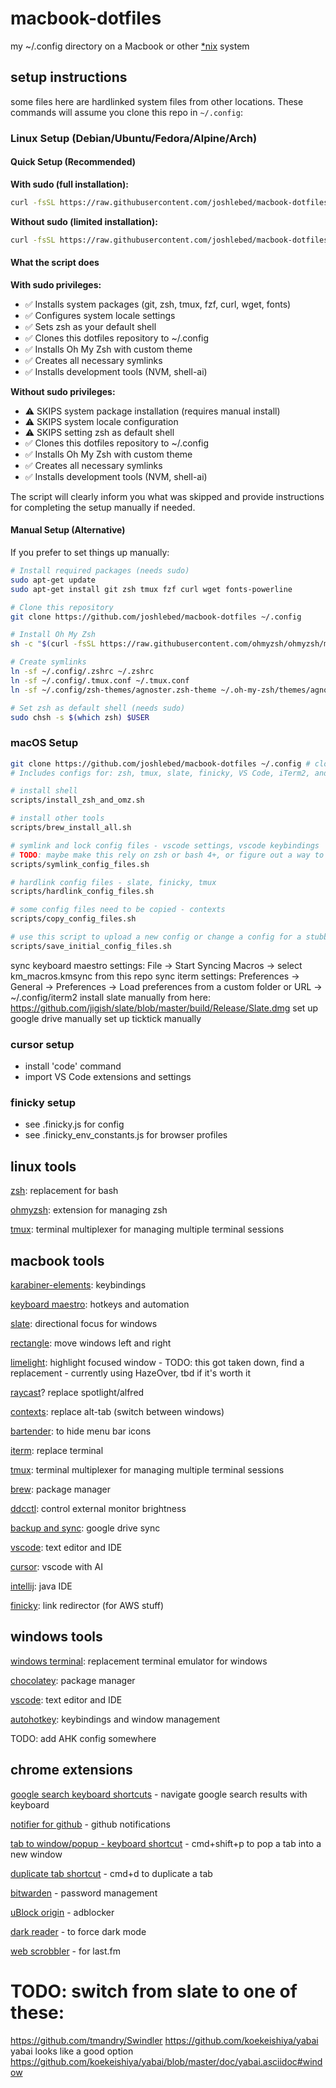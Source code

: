 # macbook-dotfiles

my ~/.config directory on a Macbook or other
[\*nix](https://www.computerhope.com/jargon/num/nix.htm) system

## setup instructions

some files here are hardlinked system files from other locations. These commands
will assume you clone this repo in `~/.config`:

### Linux Setup (Debian/Ubuntu/Fedora/Alpine/Arch)

#### Quick Setup (Recommended)

**With sudo (full installation):**

```bash
curl -fsSL https://raw.githubusercontent.com/joshlebed/macbook-dotfiles/main/scripts/setup-linux-dev.sh | sudo bash
```

**Without sudo (limited installation):**

```bash
curl -fsSL https://raw.githubusercontent.com/joshlebed/macbook-dotfiles/main/scripts/setup-linux-dev.sh | bash
```

#### What the script does

**With sudo privileges:**

- ✅ Installs system packages (git, zsh, tmux, fzf, curl, wget, fonts)
- ✅ Configures system locale settings
- ✅ Sets zsh as your default shell
- ✅ Clones this dotfiles repository to ~/.config
- ✅ Installs Oh My Zsh with custom theme
- ✅ Creates all necessary symlinks
- ✅ Installs development tools (NVM, shell-ai)

**Without sudo privileges:**

- ⚠️ SKIPS system package installation (requires manual install)
- ⚠️ SKIPS system locale configuration
- ⚠️ SKIPS setting zsh as default shell
- ✅ Clones this dotfiles repository to ~/.config
- ✅ Installs Oh My Zsh with custom theme
- ✅ Creates all necessary symlinks
- ✅ Installs development tools (NVM, shell-ai)

The script will clearly inform you what was skipped and provide instructions for
completing the setup manually if needed.

#### Manual Setup (Alternative)

If you prefer to set things up manually:

```bash
# Install required packages (needs sudo)
sudo apt-get update
sudo apt-get install git zsh tmux fzf curl wget fonts-powerline

# Clone this repository
git clone https://github.com/joshlebed/macbook-dotfiles ~/.config

# Install Oh My Zsh
sh -c "$(curl -fsSL https://raw.githubusercontent.com/ohmyzsh/ohmyzsh/master/tools/install.sh)"

# Create symlinks
ln -sf ~/.config/.zshrc ~/.zshrc
ln -sf ~/.config/.tmux.conf ~/.tmux.conf
ln -sf ~/.config/zsh-themes/agnoster.zsh-theme ~/.oh-my-zsh/themes/agnoster.zsh-theme

# Set zsh as default shell (needs sudo)
sudo chsh -s $(which zsh) $USER
```

### macOS Setup

```zsh
git clone https://github.com/joshlebed/macbook-dotfiles ~/.config # clone this repo
# Includes configs for: zsh, tmux, slate, finicky, VS Code, iTerm2, and more

# install shell
scripts/install_zsh_and_omz.sh

# install other tools
scripts/brew_install_all.sh

# symlink and lock config files - vscode settings, vscode keybindings
# TODO: maybe make this rely on zsh or bash 4+, or figure out a way to make this code work with spaces in file paths
scripts/symlink_config_files.sh

# hardlink config files - slate, finicky, tmux
scripts/hardlink_config_files.sh

# some config files need to be copied - contexts
scripts/copy_config_files.sh

# use this script to upload a new config or change a config for a stubborn program
scripts/save_initial_config_files.sh
```

sync keyboard maestro settings: File -> Start Syncing Macros -> select
km_macros.kmsync from this repo sync iterm settings: Preferences -> General ->
Preferences -> Load preferences from a custom folder or URL -> ~/.config/iterm2
install slate manually from here:
https://github.com/jigish/slate/blob/master/build/Release/Slate.dmg set up
google drive manually set up ticktick manually

### cursor setup

- install 'code' command
- import VS Code extensions and settings

### finicky setup

- see .finicky.js for config
- see .finicky_env_constants.js for browser profiles

## linux tools

[zsh](https://github.com/ohmyzsh/ohmyzsh/wiki/Installing-ZSH): replacement for
bash

[ohmyzsh](https://github.com/ohmyzsh/ohmyzsh): extension for managing zsh

[tmux](https://github.com/tmux/tmux): terminal multiplexer for managing multiple
terminal sessions

## macbook tools

[karabiner-elements](https://karabiner-elements.pqrs.org/): keybindings

[keyboard maestro](https://www.keyboardmaestro.com/main/): hotkeys and
automation

[slate](https://github.com/jigish/slate): directional focus for windows

[rectangle](https://rectangleapp.com/): move windows left and right

[limelight](https://github.com/koekeishiya/limelight): highlight focused
window - TODO: this got taken down, find a replacement - currently using
HazeOver, tbd if it's worth it

[raycast](https://www.raycast.com/)? replace spotlight/alfred

[contexts](https://contexts.co/): replace alt-tab (switch between windows)

[bartender](https://www.macbartender.com/Bartender4/): to hide menu bar icons

[iterm](https://iterm2.com/): replace terminal

[tmux](https://github.com/tmux/tmux): terminal multiplexer for managing multiple
terminal sessions

[brew](https://brew.sh/): package manager

[ddcctl](https://github.com/kfix/ddcctl): control external monitor brightness

[backup and sync](https://www.google.com/drive/download/): google drive sync

[vscode](https://code.visualstudio.com/): text editor and IDE

[cursor](https://www.cursor.com/): vscode with AI

[intellij](https://www.jetbrains.com/idea/): java IDE

[finicky](https://github.com/johnste/finicky): link redirector (for AWS stuff)

## windows tools

[windows terminal](https://github.com/microsoft/terminal): replacement terminal
emulator for windows

[chocolatey](https://chocolatey.org/install#individual): package manager

[vscode](https://code.visualstudio.com/): text editor and IDE

[autohotkey](https://www.autohotkey.com/): keybindings and window management

TODO: add AHK config somewhere

## chrome extensions

[google search keyboard shortcuts](https://chrome.google.com/webstore/detail/google-search-keyboard-sh/iobmefdldoplhmonnnkchglfdeepnfhd) -
navigate google search results with keyboard

[notifier for github](https://chrome.google.com/webstore/detail/notifier-for-github/lmjdlojahmbbcodnpecnjnmlddbkjhnn) -
github notifications

[tab to window/popup - keyboard shortcut](https://chrome.google.com/webstore/detail/tab-to-windowpopup-keyboa/adbkphmimfcaeonicpmamfddbbnphikh) -
cmd+shift+p to pop a tab into a new window

[duplicate tab shortcut](https://chrome.google.com/webstore/detail/duplicate-tab-shortcut/klehggjefofgiajjfpoebdidnpjmljhb) -
cmd+d to duplicate a tab

[bitwarden](https://chrome.google.com/webstore/detail/bitwarden-free-password-m/nngceckbapebfimnlniiiahkandclblb) -
password management

[uBlock origin](https://chrome.google.com/webstore/detail/ublock-origin/cjpalhdlnbpafiamejdnhcphjbkeiagm) -
adblocker

[dark reader](https://chrome.google.com/webstore/detail/dark-reader/eimadpbcbfnmbkopoojfekhnkhdbieeh) -
to force dark mode

[web scrobbler](https://chromewebstore.google.com/detail/web-scrobbler/hhinaapppaileiechjoiifaancjggfjm?pli=1) -
for last.fm

# TODO: switch from slate to one of these:

https://github.com/tmandry/Swindler https://github.com/koekeishiya/yabai yabai
looks like a good option
https://github.com/koekeishiya/yabai/blob/master/doc/yabai.asciidoc#window
